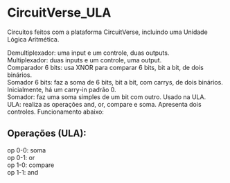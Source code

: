 # CircuitVerse_ULA
<p>Circuitos feitos com a plataforma CircuitVerse, incluindo uma Unidade Lógica Aritmética.</p>
Demultiplexador: uma input e um controle, duas outputs.<br>
Multiplexador: duas inputs e um controle, uma output.<br>
Comparador 6 bits: usa XNOR para comparar 6 bits, bit a bit, de dois binários.<br>
Somador 6 bits: faz a soma de 6 bits, bit a bit, com carrys, de dois binários. Inicialmente, há um carry-in padrão 0.<br>
Somador: faz uma soma simples de um bit com outro. Usado na ULA.<br>
ULA: realiza as operações and, or, compare e soma. Apresenta dois controles. Funcionamento abaixo:

## Operações (ULA):
<p>op 0-0: soma<br>
op 0-1: or<br>
op 1-0: compare<br>
op 1-1: and<br></p>

